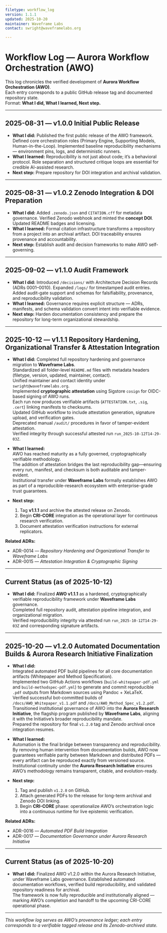 ```yaml
---
filetype: workflow_log
version: 1.1.1
updated: 2025-10-20
maintainer: Waveframe Labs
contact: swright@waveframelabs.org

---
```


# Workflow Log — Aurora Workflow Orchestration (AWO)

This log chronicles the verified development of **Aurora Workflow Orchestration (AWO)**.  
Each entry corresponds to a public GitHub release tag and documented repository state.  
Format: **What I did, What I learned, Next step.**

---

## 2025-08-31 — v1.0.0 Initial Public Release
- **What I did:** Published the first public release of the AWO framework. Defined core orchestration roles (Primary Engine, Supporting Models, Human-in-the-Loop). Implemented baseline reproducibility mechanisms — environment pins, logs, and deterministic runners.  
- **What I learned:** Reproducibility is not just about code; it’s a behavioral protocol. Role separation and structured critique loops are essential for credible AI-assisted research.  
- **Next step:** Prepare repository for DOI integration and archival validation.

---

## 2025-08-31 — v1.0.2 Zenodo Integration & DOI Preparation
- **What I did:** Added `.zenodo.json` and `CITATION.cff` for metadata governance. Verified Zenodo webhook and minted the **concept DOI**. Updated README badges and licensing.  
- **What I learned:** Formal citation infrastructure transforms a repository from a project into an archival artifact. DOI traceability ensures provenance and accountability.  
- **Next step:** Establish audit and decision frameworks to make AWO self-governing.

---

## 2025-09-02 — v1.1.0 Audit Framework
- **What I did:** Introduced `/decisions/` with Architecture Decision Records (ADRs 0001–0010). Expanded `/logs/` for timestamped audit entries. Added audit-gate support and schemas for falsifiability, provenance, and reproducibility validation.  
- **What I learned:** Governance requires explicit structure — ADRs, manifests, and schema validation convert intent into verifiable evidence.  
- **Next step:** Harden documentation consistency and prepare the repository for long-term organizational stewardship.

---

## 2025-10-12 — v1.1.1 Repository Hardening, Organizational Transfer & Attestation Integration
- **What I did:** Completed full repository hardening and governance migration to **Waveframe Labs**.  
  Standardized all folder-level `README.md` files with metadata headers (filetype, version, updated, maintainer, contact).  
  Unified maintainer and contact identity under `swright@waveframelabs.org`.  
  Implemented **cryptographic attestation** using Sigstore `cosign` for OIDC-based signing of AWO runs.  
  Each run now produces verifiable artifacts (`ATTESTATION.txt`, `.sig`, `.cert`) linking manifests to checksums.  
  Updated GitHub workflow to include attestation generation, signature upload, and verification gates.  
  Deprecated manual `/audit/` procedures in favor of tamper-evident attestation.  
  Verified integrity through successful attested run `run_2025-10-12T14-29-03Z`.

- **What I learned:**  
  AWO has reached maturity as a fully governed, cryptographically verifiable methodology.  
  The addition of attestation bridges the last reproducibility gap—ensuring every run, manifest, and checksum is both auditable and tamper-evident.  
  Institutional transfer under **Waveframe Labs** formally establishes AWO as part of a reproducible-research ecosystem with enterprise-grade trust guarantees.

- **Next step:**  
  1. Tag **v1.1.1** and archive the attested release on Zenodo.  
  2. Begin **CRI-CORE** integration as the operational layer for continuous research verification.  
  3. Document attestation verification instructions for external replicators.

**Related ADRs:**  
- ADR-0014 — *Repository Hardening and Organizational Transfer to Waveframe Labs*  
- ADR-0015 — *Attestation Integration & Cryptographic Signing*

---

## Current Status (as of 2025-10-12)
- **What I did:** Finalized **AWO v1.1.1** as a hardened, cryptographically verifiable reproducibility framework under **Waveframe Labs** governance.  
  Completed full repository audit, attestation pipeline integration, and organizational migration.  
  Verified reproducibility integrity via attested run `run_2025-10-12T14-29-03Z` and corresponding signature artifacts.

---

## 2025-10-20 — v1.2.0 Automated Documentation Builds & Aurora Research Initiative Finalization

- **What I did:**  
  Integrated automated PDF build pipelines for all core documentation artifacts (Whitepaper and Method Specification).  
  Implemented two GitHub Actions workflows (`build-whitepaper-pdf.yml` and `build-methodspec-pdf.yml`) to generate and commit reproducible `.pdf` outputs from Markdown sources using Pandoc + XeLaTeX.  
  Verified successful bot-committed builds of `/docs/AWO_Whitepaper_v1.1.pdf` and `/docs/AWO_Method_Spec_v1.2.pdf`.    
  Transitioned institutional governance of AWO into the **Aurora Research Initiative**, the flagship program published by **Waveframe Labs**, aligning it with the Initiative’s broader reproducibility mandate.   
  Prepared the repository for final `v1.2.0` tag and Zenodo archival once integration resumes.

- **What I learned:**  
  Automation is the final bridge between transparency and reproducibility.  
  By removing human intervention from documentation builds, AWO now guarantees verifiable parity between Markdown and distributed PDFs — every artifact can be reproduced exactly from versioned source.  
  Institutional continuity under the **Aurora Research Initiative** ensures AWO’s methodology remains transparent, citable, and evolution-ready.

- **Next step:**  
  1. Tag and publish `v1.2.0` on GitHub.  
  2. Attach generated PDFs to the release for long-term archival and Zenodo DOI linking.  
  3. Begin **CRI-CORE** phase: operationalize AWO’s orchestration logic into a continuous runtime for live epistemic verification.  

**Related ADRs:**  
- ADR-0016 — *Automated PDF Build Integration*  
- ADR-0017 — *Documentation Governance under Aurora Research Initiative*

---

## Current Status (as of 2025-10-20)
- **What I did:** Finalized AWO v1.2.0 within the Aurora Research Initiative, under Waveframe Labs governance. 
  Established automated documentation workflows, verified build reproducibility, and validated repository readiness for archival.  
  The framework is now fully reproducible and institutionally aligned — marking AWO’s completion and handoff to the upcoming CRI-CORE operational phase.

---

*This workflow log serves as AWO’s provenance ledger; each entry corresponds to a verifiable tagged release and its Zenodo-archived state.*
